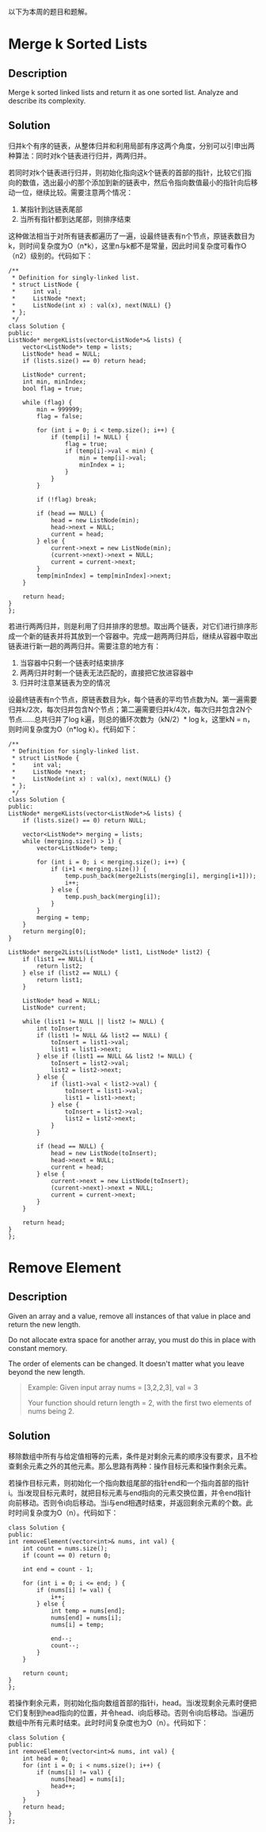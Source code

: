 以下为本周的题目和题解。
# Merge k Sorted Lists
## Description
Merge k sorted linked lists and return it as one sorted list. Analyze and describe its complexity. 
## Solution
归并k个有序的链表，从整体归并和利用局部有序这两个角度，分别可以引申出两种算法：同时对k个链表进行归并，两两归并。

若同时对k个链表进行归并，则初始化指向这k个链表的首部的指针，比较它们指向的数值，选出最小的那个添加到新的链表中，然后令指向数值最小的指针向后移动一位，继续比较。需要注意两个情况：
1. 某指针到达链表尾部
2. 当所有指针都到达尾部，则排序结束

这种做法相当于对所有链表都遍历了一遍，设最终链表有n个节点，原链表数目为k，则时间复杂度为O（n*k），这里n与k都不是常量，因此时间复杂度可看作O（n2）级别的。代码如下：

    /**
     * Definition for singly-linked list.
     * struct ListNode {
     *     int val;
     *     ListNode *next;
     *     ListNode(int x) : val(x), next(NULL) {}
     * };
     */
    class Solution {
    public:
    ListNode* mergeKLists(vector<ListNode*>& lists) {
        vector<ListNode*> temp = lists;
        ListNode* head = NULL;
        if (lists.size() == 0) return head;

        ListNode* current;
        int min, minIndex;
        bool flag = true;

        while (flag) {
        	min = 999999;
        	flag = false;

        	for (int i = 0; i < temp.size(); i++) {
        		if (temp[i] != NULL) {
        			flag = true;
        			if (temp[i]->val < min) {
        				min = temp[i]->val;
        				minIndex = i;
        			}
        		}
        	}

        	if (!flag) break;

        	if (head == NULL) {
        		head = new ListNode(min);
        		head->next = NULL;
        		current = head;
        	} else {
        		current->next = new ListNode(min);
        		(current->next)->next = NULL;
        		current = current->next;
        	}
        	temp[minIndex] = temp[minIndex]->next;
        }

        return head;
    }
    };
    
若进行两两归并，则是利用了归并排序的思想。取出两个链表，对它们进行排序形成一个新的链表并将其放到一个容器中。完成一趟两两归并后，继续从容器中取出链表进行新一趟的两两归并。需要注意的地方有：
1. 当容器中只剩一个链表时结束排序
2. 两两归并时剩一个链表无法匹配的，直接把它放进容器中
3. 归并时注意某链表为空的情况

设最终链表有n个节点，原链表数目为k，每个链表的平均节点数为N。第一遍需要归并k/2次，每次归并包含N个节点；第二遍需要归并k/4次，每次归并包含2N个节点……总共归并了log k遍，则总的循环次数为（kN/2）* log k，这里kN = n，则时间复杂度为O（n*log k）。代码如下：

    /**
     * Definition for singly-linked list.
     * struct ListNode {
     *     int val;
     *     ListNode *next;
     *     ListNode(int x) : val(x), next(NULL) {}
     * };
     */
    class Solution {
    public:
    ListNode* mergeKLists(vector<ListNode*>& lists) {
        if (lists.size() == 0) return NULL;

        vector<ListNode*> merging = lists;
        while (merging.size() > 1) {
        	vector<ListNode*> temp;

        	for (int i = 0; i < merging.size(); i++) {
        		if (i+1 < merging.size()) {
        			temp.push_back(merge2Lists(merging[i], merging[i+1]));
        			i++;
        		} else {
        			temp.push_back(merging[i]);
        		}
        	}
        	merging = temp;
        }
        return merging[0];
    }

    ListNode* merge2Lists(ListNode* list1, ListNode* list2) {
    	if (list1 == NULL) {
    		return list2;
    	} else if (list2 == NULL) {
    		return list1;
    	}

    	ListNode* head = NULL;
    	ListNode* current;

    	while (list1 != NULL || list2 != NULL) {
    		int toInsert;
    		if (list1 != NULL && list2 == NULL) {
    			toInsert = list1->val;
    			list1 = list1->next;
    		} else if (list1 == NULL && list2 != NULL) {
    			toInsert = list2->val;
    			list2 = list2->next;
    		} else {
    			if (list1->val < list2->val) {
    				toInsert = list1->val;
    				list1 = list1->next;
    			} else {
    				toInsert = list2->val;
    				list2 = list2->next;
    			}
    		}

    		if (head == NULL) {
    			head = new ListNode(toInsert);
    			head->next = NULL;
    			current = head;
    		} else {
    			current->next = new ListNode(toInsert);
        		(current->next)->next = NULL;
        		current = current->next;
    		}
    	}

    	return head;
    }
    };

# Remove Element
## Description
Given an array and a value, remove all instances of that value in place and return the new length.

Do not allocate extra space for another array, you must do this in place with constant memory.

The order of elements can be changed. It doesn't matter what you leave beyond the new length.

> Example:
> Given input array nums = [3,2,2,3], val = 3
> 
> Your function should return length = 2, with the first two elements of nums being 2.
## Solution
移除数组中所有与给定值相等的元素，条件是对剩余元素的顺序没有要求，且不检查剩余元素之外的其他元素。那么思路有两种：操作目标元素和操作剩余元素。

若操作目标元素，则初始化一个指向数组尾部的指针end和一个指向首部的指针i。当i发现目标元素时，就把目标元素与end指向的元素交换位置，并令end指针向前移动。否则令i向后移动。当i与end相遇时结束，并返回剩余元素的个数。此时时间复杂度为O（n）。代码如下：

    class Solution {
    public:
    int removeElement(vector<int>& nums, int val) {
        int count = nums.size();
        if (count == 0) return 0;

        int end = count - 1;

        for (int i = 0; i <= end; ) {
        	if (nums[i] != val) {
        		i++;
        	} else {
        		int temp = nums[end];
        		nums[end] = nums[i];
        		nums[i] = temp;

        		end--;
        		count--;
        	}
        }

        return count;
    }
    };

若操作剩余元素，则初始化指向数组首部的指针i，head。当i发现剩余元素时便把它们复制到head指向的位置，并令head、i向后移动。否则令i向后移动。当i遍历数组中所有元素时结束。此时时间复杂度也为O（n）。代码如下：
    
    class Solution {
    public:
    int removeElement(vector<int>& nums, int val) {
        int head = 0;
	    for (int i = 0; i < nums.size(); i++) {
	        if (nums[i] != val) {
	            nums[head] = nums[i];
	            head++;
	        }
	    }
	    return head;
    }
    };

